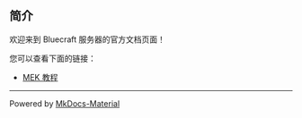 ## 简介

欢迎来到 Bluecraft 服务器的官方文档页面！

您可以查看下面的链接：

 - [MEK 教程](./MEK/)

---

Powered by [MkDocs-Material](https://squidfunk.github.io/mkdocs-material/)
